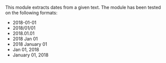This module extracts dates from a given text. The module has been tested on the following formats:

* 2018-01-01
* 2018/01/01
* 2018.01.01
* 2018 Jan 01
* 2018 January 01
* Jan 01, 2018
* January 01, 2018